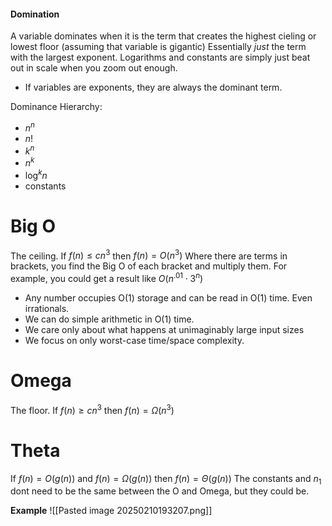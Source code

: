 
#### Domination
A variable dominates when it is the term that creates the highest cieling or lowest floor (assuming that variable is gigantic)
Essentially *just* the term with the largest exponent. Logarithms and constants are simply just beat out in scale when you zoom out enough. 
- If variables are exponents, they are always the dominant term. 

Dominance Hierarchy:
- $n^n$
- $n!$
- $k^n$
- $n^k$
- $\log^k n$
- constants

# Big O
The ceiling.
If $f(n) \leq cn^3$ then $f(n) = O(n^3)$
Where there are terms in brackets, you find the Big O of each bracket and multiply them. For example, you could get a result like $O(n^.01 \cdot 3^n)$

- Any number occupies O(1) storage and can be read in O(1) time. Even irrationals.
- We can do simple arithmetic in O(1) time. 
- We care only about what happens at unimaginably large input sizes
- We focus on only worst-case time/space complexity.
# Omega
The floor.
If $f(n) \geq cn^3$ then $f(n) = \Omega(n^3)$

# Theta

If $f(n) =O(g(n))$ and $f(n) =\Omega(g(n))$ then $f(n) =\Theta(g(n))$
The constants and $n_1$ dont need to be the same between the O and Omega, but they could be. 




**Example**
![[Pasted image 20250210193207.png]]